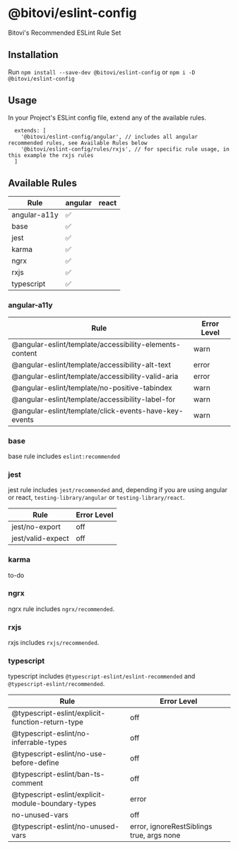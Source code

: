 # @bitovi/eslint-config

Bitovi's Recommended ESLint Rule Set

## Installation

Run `npm install --save-dev @bitovi/eslint-config` or `npm i -D @bitovi/eslint-config`

## Usage

In your Project's ESLint config file, extend any of the available rules.

```
  extends: [
    '@bitovi/eslint-config/angular', // includes all angular recommended rules, see Available Rules below
    '@bitovi/eslint-config/rules/rxjs', // for specific rule usage, in this example the rxjs rules
  ]
```

## Available Rules

| Rule         | angular            | react |
| ------------ | ------------------ | ----- |
| angular-a11y | :white_check_mark: |       |
| base         | :white_check_mark: |       |
| jest         | :white_check_mark: |       |
| karma        | :white_check_mark: |       |
| ngrx         | :white_check_mark: |       |
| rxjs         | :white_check_mark: |       |
| typescript   | :white_check_mark: |       |

### angular-a11y

| Rule                                                    | Error Level |
| ------------------------------------------------------- | ----------- |
| @angular-eslint/template/accessibility-elements-content | warn        |
| @angular-eslint/template/accessibility-alt-text         | error       |
| @angular-eslint/template/accessibility-valid-aria       | error       |
| @angular-eslint/template/no-positive-tabindex           | warn        |
| @angular-eslint/template/accessibility-label-for        | warn        |
| @angular-eslint/template/click-events-have-key-events   | warn        |

### base

base rule includes `eslint:recommended`

### jest

jest rule includes `jest/recommended` and, depending if you are using angular or react, `testing-library/angular` or `testing-library/react`.

| Rule              | Error Level |
| ----------------- | ----------- |
| jest/no-export    | off         |
| jest/valid-expect | off         |

### karma

to-do

### ngrx

ngrx rule includes `ngrx/recommended`.

### rxjs

rxjs includes `rxjs/recommended`.

### typescript

typescript includes `@typescript-eslint/eslint-recommended` and `@typescript-eslint/recommended`.

| Rule                                              | Error Level                               |
| ------------------------------------------------- | ----------------------------------------- |
| @typescript-eslint/explicit-function-return-type  | off                                       |
| @typescript-eslint/no-inferrable-types            | off                                       |
| @typescript-eslint/no-use-before-define           | off                                       |
| @typescript-eslint/ban-ts-comment                 | off                                       |
| @typescript-eslint/explicit-module-boundary-types | error                                     |
| no-unused-vars                                    | off                                       |
| @typescript-eslint/no-unused-vars                 | error, ignoreRestSiblings true, args none |
